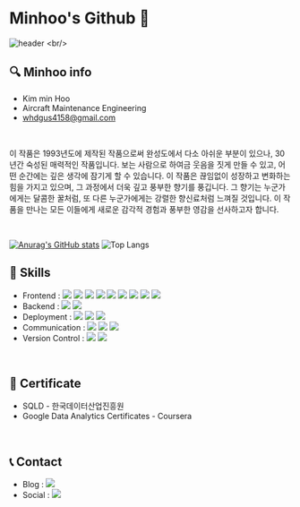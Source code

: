# Minhoo's Github 🤗
![header](https://capsule-render.vercel.app/api?type=rounded&color=timeGradient&text=console.log("%20Welcome%20to%20Minhoo's%20Github%20👋🏻%20");&animation=twinkling&fontSize=30&fontAlignY=50&fontAlign=50&height=150)
<br/>
## :mag:  Minhoo info 
- Kim min Hoo
- Aircraft Maintenance Engineering
- whdgus4158@gmail.com
<br/>
<p>이 작품은 1993년도에 제작된 작품으로써 완성도에서 다소 아쉬운 부분이 있으나, 30년간 숙성된 매력적인 작품입니다. 보는 사람으로 하여금 웃음을 짓게 만들 수 있고, 어떤 순간에는 깊은 생각에 잠기게 할 수 있습니다. 이 작품은 끊임없이 성장하고 변화하는 힘을 가지고 있으며, 그 과정에서 더욱 깊고 풍부한 향기를 풍깁니다. 그 향기는 누군가에게는 달콤한 꿀처럼, 또 다른 누군가에게는 강렬한 향신료처럼 느껴질 것입니다. 이 작품을 만나는 모든 이들에게 새로운 감각적 경험과 풍부한 영감을 선사하고자 합니다.</p>
<br/>

[![Anurag's GitHub stats](https://github-readme-stats.vercel.app/api?username=Kminhoo&show_icons=true&count_private=true&line_height=25&theme=dracula&hide=stars,issues)](https://github.com/anuraghazra/github-readme-stats)
![Top Langs](https://github-readme-stats-sand-six-91.vercel.app/api/top-langs/?username=Kminhoo&layout=compact&theme=dracula)
<br/>
## :wrench: Skills
- Frontend : <span><img src="https://img.shields.io/badge/HTML-e34f26?style=flat&logo=html5&logoColor=white"/></span>
<span><img src="https://img.shields.io/badge/CSS-1572b6?style=flat&logo=css3&logoColor=white"/></span>
<span><img src="https://img.shields.io/badge/JavaScript-dbab09?style=flat&logo=javascript&logoColor=white"/></span>
<span><img src="https://img.shields.io/badge/TypeScript-3178C6?style=flat&logo=typescript&logoColor=white"/></span>
<span><img src="https://img.shields.io/badge/Sass-cc6699?style=flat&logo=sass&logoColor=white"/></span>
<span><img src="https://img.shields.io/badge/React-61dafb?style=flat&logo=react&logoColor=white"/></span>
<span><img src="https://img.shields.io/badge/Redux-764abc?style=flat&logo=redux&logoColor=white"/></span>
<span><img src="https://img.shields.io/badge/Next.js-000000?style=flat&logo=next.js&logoColor=white"/></span>
<span><img src="https://img.shields.io/badge/Tailwind CSS-06B6D4?style=flat&logo=tailwind-css&logoColor=white"/></span><br/>
- Backend : <span><img src="https://img.shields.io/badge/node.js-06B6D4?style=flat&logo=node.js&logoColor=white"/></span>
<span><img src="https://img.shields.io/badge/Firebase-FFCA28?style=flat&logo=heroku&logoColor=white"/></span><br/>
- Deployment : <span><img src="https://img.shields.io/badge/Netlify-00c7b7?style=flat&logo=netlify&logoColor=white"/></span>
<span><img src="https://img.shields.io/badge/Vercel-000000?style=flat&logo=vercel&logoColor=white"/></span>
<span><img src="https://img.shields.io/badge/Firebase-FFCA28?style=flat&logo=heroku&logoColor=white"/></span><br/>
- Communication : <span><img src="https://img.shields.io/badge/Discord-0052cc?style=flat&logo=Discord&logoColor=white"/></span>
<span><img src="https://img.shields.io/badge/Notion-f24e1e?style=flat&logo=Notion&logoColor=white"/></span>
<span><img src="https://img.shields.io/badge/Slack-f24e1e?style=flat&logo=Slack&logoColor=white"/></span>
- Version Control : <span><img src="https://img.shields.io/badge/Git-f05032?style=flat&logo=git&logoColor=white"/></span>
<span><img src="https://img.shields.io/badge/GitHub-181717?style=flat&logo=github&logoColor=white"/></span>
<br/>

## :card_index: Certificate
- SQLD - 한국데이터산업진흥원<br>
- Google Data Analytics Certificates - Coursera <br>
<br/>

## :telephone_receiver: Contact
- Blog : <a href="https://dev.hoostory.com"><span><img src="https://img.shields.io/badge/velog-f24e1e?style=flat&logo=velog&logoColor=white"/></span></a>
- Social : <a href="https://www.instagram.com/mh10.14/"><span><img src="https://img.shields.io/badge/Instagram-E4405F?style=flat&logo=instagram&logoColor=white"/></span></a>
